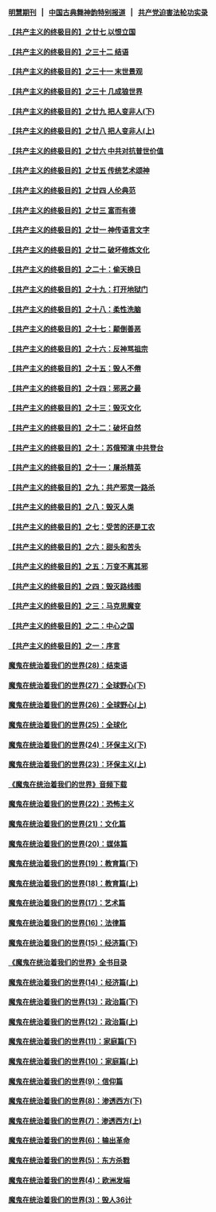 #### [明慧期刊](https://github.com/gfw-breaker/mh-qikan) &nbsp;&nbsp;|&nbsp;&nbsp; [中国古典舞神韵特别报道](https://github.com/gfw-breaker/mh-news/blob/master/shenyun.md?t=07082136) &nbsp;&nbsp;|&nbsp;&nbsp; [共产党迫害法轮功实录](https://github.com/gfw-breaker/mh-news/blob/master/README.md?t=07082136)  

#### [【共产主义的终极目的】之廿七 以恨立国](../pages/nsc422/n11336944.md?t=07082136) 

#### [【共产主义的终极目的】之三十二 结语](../pages/nsc422/n11360535.md?t=07082136) 

#### [【共产主义的终极目的】之三十一 末世景观](../pages/nsc422/n11351129.md?t=07082136) 

#### [【共产主义的终极目的】之三十 几成狼世界](../pages/nsc422/n11348280.md?t=07082136) 

#### [【共产主义的终极目的】之廿九 把人变非人(下)](../pages/nsc422/n11344140.md?t=07082136) 

#### [【共产主义的终极目的】之廿八 把人变非人(上)](../pages/nsc422/n11340492.md?t=07082136) 

#### [【共产主义的终极目的】之廿六 中共对抗普世价值](../pages/nsc422/n11324785.md?t=07082136) 

#### [【共产主义的终极目的】之廿五 传统艺术颂神](../pages/nsc422/n11296396.md?t=07082136) 

#### [【共产主义的终极目的】之廿四 人伦典范](../pages/nsc422/n11296397.md?t=07082136) 

#### [【共产主义的终极目的】之廿三 富而有德](../pages/nsc422/n11283598.md?t=07082136) 

#### [【共产主义的终极目的】之廿一 神传语言文字](../pages/nsc422/n11263265.md?t=07082136) 

#### [【共产主义的终极目的】之廿二 破坏修炼文化](../pages/nsc422/n11245728.md?t=07082136) 

#### [【共产主义的终极目的】之二十：偷天换日](../pages/nsc422/n11238846.md?t=07082136) 

#### [【共产主义的终极目的】之十九：打开地狱门](../pages/nsc422/n11206376.md?t=07082136) 

#### [【共产主义的终极目的】之十八：柔性洗脑](../pages/nsc422/n11199994.md?t=07082136) 

#### [【共产主义的终极目的】之十七：颠倒善恶](../pages/nsc422/n11179782.md?t=07082136) 

#### [【共产主义的终极目的】之十六：反神骂祖宗](../pages/nsc422/n11166798.md?t=07082136) 

#### [【共产主义的终极目的】之十五：毁人不倦](../pages/nsc422/n11166792.md?t=07082136) 

#### [【共产主义的终极目的】之十四：邪恶之最](../pages/nsc422/n11150249.md?t=07082136) 

#### [【共产主义的终极目的】之十三：毁灭文化](../pages/nsc422/n11135227.md?t=07082136) 

#### [【共产主义的终极目的】之十二：破坏自然](../pages/nsc422/n11135214.md?t=07082136) 

#### [【共产主义的终极目的】之十：苏俄预演 中共登台](../pages/nsc422/n11118424.md?t=07082136) 

#### [【共产主义的终极目的】之十一：屠杀精英](../pages/nsc422/n11118442.md?t=07082136) 

#### [【共产主义的终极目的】之九：共产邪灵一路杀](../pages/nsc422/n11114139.md?t=07082136) 

#### [【共产主义的终极目的】之八：毁灭人类](../pages/nsc422/n11108503.md?t=07082136) 

#### [【共产主义的终极目的】之七：受苦的还是工农](../pages/nsc422/n11101809.md?t=07082136) 

#### [【共产主义的终极目的】之六：甜头和苦头](../pages/nsc422/n11096971.md?t=07082136) 

#### [【共产主义的终极目的】之五：万变不离其邪](../pages/nsc422/n11091285.md?t=07082136) 

#### [【共产主义的终极目的】之四：毁灭路线图](../pages/nsc422/n11086284.md?t=07082136) 

#### [【共产主义的终极目的】之三：马克思魔变](../pages/nsc422/n11061941.md?t=07082136) 

#### [【共产主义的终极目的】之二：中心之国](../pages/nsc422/n11047728.md?t=07082136) 

#### [【共产主义的终极目的】之一：序言](../pages/nsc422/n11086077.md?t=07082136) 

#### [魔鬼在统治着我们的世界(28)：结束语](../pages/nsc422/n10936246.md?t=07082136) 

#### [魔鬼在统治着我们的世界(27)：全球野心(下)](../pages/nsc422/n10928319.md?t=07082136) 

#### [魔鬼在统治着我们的世界(26)：全球野心(上)](../pages/nsc422/n10900318.md?t=07082136) 

#### [魔鬼在统治着我们的世界(25)：全球化](../pages/nsc422/n10788205.md?t=07082136) 

#### [魔鬼在统治着我们的世界(24)：环保主义(下)](../pages/nsc422/n10695307.md?t=07082136) 

#### [魔鬼在统治着我们的世界(23)：环保主义(上)](../pages/nsc422/n10688613.md?t=07082136) 

#### [《魔鬼在统治着我们的世界》音频下载](../pages/nsc422/n10635553.md?t=07082136) 

#### [魔鬼在统治着我们的世界(22)：恐怖主义](../pages/nsc422/n10614727.md?t=07082136) 

#### [魔鬼在统治着我们的世界(21)：文化篇](../pages/nsc422/n10597706.md?t=07082136) 

#### [魔鬼在统治着我们的世界(20)：媒体篇](../pages/nsc422/n10586579.md?t=07082136) 

#### [魔鬼在统治着我们的世界(19)：教育篇(下)](../pages/nsc422/n10564808.md?t=07082136) 

#### [魔鬼在统治着我们的世界(18)：教育篇(上)](../pages/nsc422/n10526970.md?t=07082136) 

#### [魔鬼在统治着我们的世界(17)：艺术篇](../pages/nsc422/n10499093.md?t=07082136) 

#### [魔鬼在统治着我们的世界(16)：法律篇](../pages/nsc422/n10485969.md?t=07082136) 

#### [魔鬼在统治着我们的世界(15)：经济篇(下)](../pages/nsc422/n10469975.md?t=07082136) 

#### [《魔鬼在统治着我们的世界》全书目录](../pages/nsc422/n10464261.md?t=07082136) 

#### [魔鬼在统治着我们的世界(14)：经济篇(上)](../pages/nsc422/n10457370.md?t=07082136) 

#### [魔鬼在统治着我们的世界(13)：政治篇(下)](../pages/nsc422/n10448270.md?t=07082136) 

#### [魔鬼在统治着我们的世界(12)：政治篇(上)](../pages/nsc422/n10444576.md?t=07082136) 

#### [魔鬼在统治着我们的世界(11)：家庭篇(下)](../pages/nsc422/n10440961.md?t=07082136) 

#### [魔鬼在统治着我们的世界(10)：家庭篇(上)](../pages/nsc422/n10435448.md?t=07082136) 

#### [魔鬼在统治着我们的世界(9)：信仰篇](../pages/nsc422/n10432159.md?t=07082136) 

#### [魔鬼在统治着我们的世界(8)：渗透西方(下)](../pages/nsc422/n10429603.md?t=07082136) 

#### [魔鬼在统治着我们的世界(7)：渗透西方(上)](../pages/nsc422/n10426013.md?t=07082136) 

#### [魔鬼在统治着我们的世界(6)：输出革命](../pages/nsc422/n10421536.md?t=07082136) 

#### [魔鬼在统治着我们的世界(5)：东方杀戮](../pages/nsc422/n10417707.md?t=07082136) 

#### [魔鬼在统治着我们的世界(4)：欧洲发端](../pages/nsc422/n10414890.md?t=07082136) 

#### [魔鬼在统治着我们的世界(3)：毁人36计](../pages/nsc422/n10411583.md?t=07082136) 

